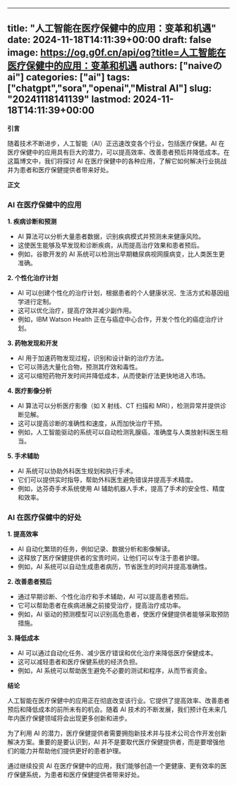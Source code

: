 
---
title: "人工智能在医疗保健中的应用：变革和机遇"
date: 2024-11-18T14:11:39+00:00
draft: false
image: https://og.g0f.cn/api/og?title=人工智能在医疗保健中的应用：变革和机遇
authors: ["naiveのai"]
categories: ["ai"]
tags: ["chatgpt","sora","openai","Mistral AI"]
slug: "20241118141139"
lastmod: 2024-11-18T14:11:39+00:00
---
**引言**

随着技术不断进步，人工智能（AI）正迅速改变各个行业，包括医疗保健。AI 在医疗保健中的应用具有巨大的潜力，可以提高效率、改善患者预后并降低成本。在这篇博文中，我们将探讨 AI 在医疗保健中的各种应用，了解它如何解决行业挑战并为患者和医疗保健提供者带来好处。

**正文**

### AI 在医疗保健中的应用

**1. 疾病诊断和预测**

* AI 算法可以分析大量患者数据，识别疾病模式并预测未来健康风险。
* 这使医生能够及早发现和诊断疾病，从而提高治疗效果和患者预后。
* 例如，谷歌开发的 AI 系统可以检测出早期糖尿病视网膜病变，比人类医生更准确。

**2. 个性化治疗计划**

* AI 可以创建个性化的治疗计划，根据患者的个人健康状况、生活方式和基因组学进行定制。
* 这可以优化治疗，提高疗效并减少副作用。
* 例如，IBM Watson Health 正在与癌症中心合作，开发个性化的癌症治疗计划。

**3. 药物发现和开发**

* AI 用于加速药物发现过程，识别和设计新的治疗方法。
* 它可以筛选大量化合物，预测其疗效和毒性。
* 这可以缩短药物开发时间并降低成本，从而使新疗法更快地进入市场。

**4. 医疗影像分析**

* AI 算法可以分析医疗影像（如 X 射线、CT 扫描和 MRI），检测异常并提供诊断见解。
* 这可以提高诊断的准确性和速度，从而加快治疗干预。
* 例如，人工智能驱动的系统可以自动检测乳腺癌，准确度与人类放射科医生相当。

**5. 手术辅助**

* AI 系统可以协助外科医生规划和执行手术。
* 它们可以提供实时指导，帮助外科医生避免错误并提高手术精度。
* 例如，达芬奇手术系统使用 AI 辅助机器人手术，提高了手术的安全性、精度和效率。

### AI 在医疗保健中的好处

**1. 提高效率**

* AI 自动化繁琐的任务，例如记录、数据分析和影像解读。
* 这释放了医疗保健提供者的宝贵时间，让他们可以专注于患者护理。
* 例如，AI 系统可以自动生成患者病历，节省医生的时间并提高准确性。

**2. 改善患者预后**

* 通过早期诊断、个性化治疗和手术辅助，AI 可以提高患者预后。
* 它可以帮助患者在疾病进展之前接受治疗，提高治疗成功率。
* 例如，AI 驱动的预测模型可以识别高危患者，使医疗保健提供者能够采取预防措施。

**3. 降低成本**

* AI 可以通过自动化任务、减少医疗错误和优化治疗来降低医疗保健成本。
* 这可以减轻患者和医疗保健系统的经济负担。
* 例如，AI 系统可以帮助医生避免不必要的测试和程序，从而节省资金。

**结论**

人工智能在医疗保健中的应用正在彻底改变该行业。它提供了提高效率、改善患者预后和降低成本的前所未有的机会。随着 AI 技术的不断发展，我们预计在未来几年内医疗保健领域将会出现更多创新和进步。

为了利用 AI 的潜力，医疗保健提供者需要拥抱新技术并与技术公司合作开发创新解决方案。重要的是要认识到，AI 并不是要取代医疗保健提供者，而是要增强他们的能力并帮助他们提供更好的患者护理。

通过继续投资 AI 在医疗保健中的应用，我们能够创造一个更健康、更有效率的医疗保健系统，为患者和医疗保健提供者带来好处。